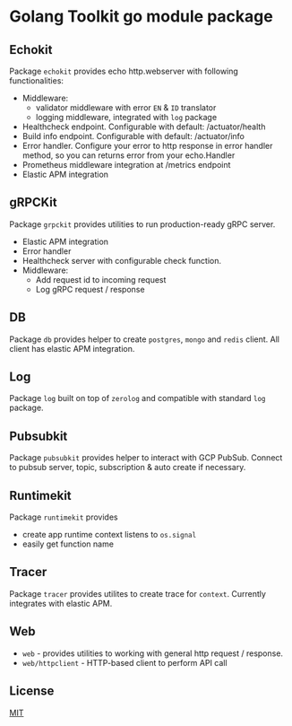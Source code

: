 # Golang Toolkit go module package

## Echokit

Package `echokit` provides echo http.webserver with following functionalities:

* Middleware:
    * validator middleware with error `EN` & `ID` translator
    * logging middleware, integrated with `log` package
* Healthcheck endpoint. Configurable with default: /actuator/health
* Build info endpoint. Configurable with default: /actuator/info
* Error handler. Configure your error to http response in error handler
method, so you can returns error from your echo.Handler
* Prometheus middleware integration at /metrics endpoint
* Elastic APM integration

## gRPCKit

Package `grpckit` provides utilities to run production-ready gRPC server.

* Elastic APM integration
* Error handler
* Healthcheck server with configurable check function.
* Middleware:
    * Add request id to incoming request
    * Log gRPC request / response

## DB

Package `db` provides helper to create `postgres`, `mongo` and `redis` client.
All client has elastic APM integration.

## Log

Package `log` built on top of `zerolog` and compatible with standard `log` package.

## Pubsubkit

Package `pubsubkit` provides helper to interact with GCP PubSub. Connect to
pubsub server, topic, subscription & auto create if necessary.

## Runtimekit

Package `runtimekit` provides

* create app runtime context listens to `os.signal`
* easily get function name

## Tracer

Package `tracer` provides utilites to create trace for `context`. Currently integrates
with elastic APM.

## Web

* `web` - provides utilities to working with general http request / response.
* `web/httpclient` - HTTP-based client to perform API call


## License

[MIT](https://github.com/labstack/echo/blob/master/LICENSE)
